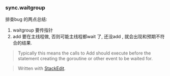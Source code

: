 ### sync.waitgroup

排查bug 的两点总结: 
1. waitgroup 要传指针
2. add 要在主线程做, 否则可能主线程都wait 了, 还没add , 就会出现和预期不符合的结果. 
>Typically this means the calls to Add should execute before the statement  creating the goroutine or other event to be waited for.


> Written with [StackEdit](https://stackedit.io/).
<!--stackedit_data:
eyJoaXN0b3J5IjpbMTkyNDA1NjAxNiwtNDM5ODAxOTcwXX0=
-->